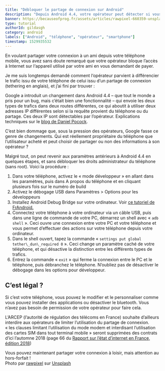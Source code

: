 ```yaml
---
title: "Débloquer le partage de connexion sur Android"
description: "Depuis Android 4.4, votre opérateur peut détecter si vous utilisez un partage de connexion, et le bloquer. Nous allons voir comment revenir aux réglages d'avant."
banner: https://becauseofprog.fr/assets/articles/rawpixel-660359-unsplash.jpg
type: tutorial
authorId: gildasgh
category: android
labels: ["Android", "téléphone", "opérateur", "smartphone"]
timestamp: 1529935532
---
```


En voulant partager votre connexion à un ami depuis votre téléphone mobile, vous avez sans doute remarqué que votre opérateur bloque l’accès à Internet sur l‘appareil utilisé par votre ami en vous demandant de payer.

 Je me suis longtemps demandé comment l‘opérateur parvient à différencier le trafic issu de votre téléphone de celui issu d’un partage de connexion (tethering en anglais), et j’ai fini par trouver :

 Google a introduit un changement dans Android 4.4 – que tout le monde a pris pour un bug, mais c’était bien une fonctionnalité – qui envoie les deux types de trafics dans deux routes différentes, ce qui aboutit à utiliser deux adresses IP différentes selon si la requête provient du téléphone ou du partage. Ces deux IP sont détectables par l’opérateur. Explications techniques sur le [blog de Daniel Pocock](https://danielpocock.com/android-betrays-tethering-data).

 C’est bien dommage que, sous la pression des opérateurs, Google fasse ce genre de changements. Qui est réellement propriétaire du téléphone que l’utilisateur acheté et peut choisir de partager ou non des informations à son opérateur ?

 Malgré tout, on peut revenir aux paramètres antérieurs à Android 4.4 en quelques étapes, et sans débloquer les droits administrateur du téléphone (sans root). Voici la procédure :

 1. Dans votre téléphone, activez le « mode développeur » en allant dans les paramètres, puis dans A propos du téléphone et en cliquant plusieurs fois sur le numéro de build
 2. Activez le débogage USB dans Paramètres > Options pour les développeurs
 3. Installez Android Debug Bridge sur votre ordinateur. Voir [ce tutoriel de FrAndroid.](http://www.frandroid.com/android/rom-custom-2/403222_comment-telecharger-les-outils-adb-et-fastboot-sur-windows-macos-et-linux)
 4. Connectez votre téléphone à votre ordinateur via un câble USB, puis dans une ligne de commande de votre PC, démarrez un shell avec « `adb shell` ». Ceci ouvre une connexion entre votre PC et votre téléphone et vous permet d’effectuer des actions sur votre téléphone depuis votre ordinateur.
 5. Dans le shell ouvert, tapez la commande « `settings put global tether\_dun\_required 0` ». Ceci change un paramètre caché de votre téléphone, et qui désactive la distinction entre les différents types de trafics.
 6. Entrez la commande « `exit` » qui ferme la connexion entre le PC et le téléphone, puis débranchez le téléphone. N’oubliez pas de désactiver le débogage dans les options pour développeur.
  
 C’est légal ?
-------------

 Si c’est votre téléphone, vous pouvez le modifier et le personnaliser comme vous pouvez installer des applications ou désactiver le bluetooth. Vous n’avez pas besoin de permission de votre opérateur pour faire cela.

 L’ARCEP (l’autorité de régulation des télécoms en France) souhaite d’ailleurs interdire aux opérateurs de limiter l’utilisation du partage de connexion.  
 « les clauses limitant l’utilisation du mode modem et interdisant l’utilisation des cartes SIM dans tout terminal mobile » seront supprimées des contrats d’ici l’automne 2018 (page 66 du [Rapport sur l’état d’internet en France, édition 2018](https://www.arcep.fr/uploads/tx_gspublication/rapport-etat-internet-2018_conf050618.pdf))  
 

 Vous pouvez maintenant partager votre connexion à loisir, mais attention au hors-forfait !  
 Photo par [rawpixel](https://unsplash.com/photos/N1siKQse3GQ?utm_source=unsplash&utm_medium=referral&utm_content=creditCopyText) sur [Unsplash](https://unsplash.com/search/photos/smartphone-wireless?utm_source=unsplash&utm_medium=referral&utm_content=creditCopyText)
